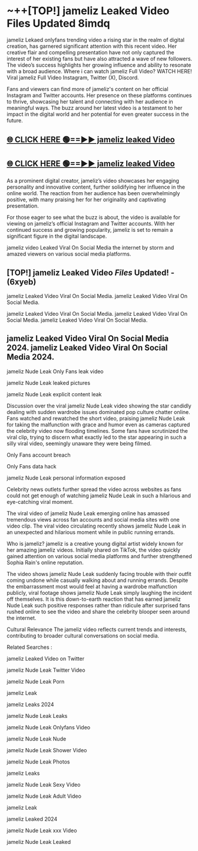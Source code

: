 # ~++[TOP!] jameliz Leaked Video Files Updated 8imdq

 jameliz Lekaed onlyfans trending video a rising star in the realm of digital creation, has garnered significant attention with this recent video. Her creative flair and compelling presentation have not only captured the interest of her existing fans but have also attracted a wave of new followers. The video’s success highlights her growing influence and ability to resonate with a broad audience.
Where i can watch  jameliz Full Video? WATCH HERE! Viral  jameliz Full Video Instagram, Twitter (X), Discord.


Fans and viewers can find more of  jameliz's content on her official Instagram and Twitter accounts. Her presence on these platforms continues to thrive, showcasing her talent and connecting with her audience in meaningful ways. The buzz around her latest video is a testament to her impact in the digital world and her potential for even greater success in the future.


## [🌐 CLICK HERE 🟢==►►  jameliz leaked Video ](https://onlyclips.site?title=jameliz&ref=git)

## [🌐 CLICK HERE 🟢==►►  jameliz leaked Video ](https://onlyclips.site?title=jameliz&ref=git)


As a prominent digital creator,  jameliz’s video showcases her engaging personality and innovative content, further solidifying her influence in the online world. The reaction from her audience has been overwhelmingly positive, with many praising her for her originality and captivating presentation.

For those eager to see what the buzz is about, the video is available for viewing on  jameliz’s official Instagram and Twitter accounts. With her continued success and growing popularity,  jameliz is set to remain a significant figure in the digital landscape.


  jameliz video Leaked Viral On Social Media the internet by storm and amazed viewers on various social media platforms.


## [TOP!]  jameliz Leaked Video *Files* Updated! - (6xyeb) 

 jameliz Leaked Video Viral On Social Media. jameliz Leaked Video Viral On Social Media.

 jameliz Leaked Video Viral On Social Media. jameliz Leaked Video Viral On Social Media. jameliz Leaked Video Viral On Social Media.


##  jameliz Leaked Video Viral On Social Media 2024. jameliz Leaked Video Viral On Social Media 2024.
 jameliz Nude Leak Only Fans leak video

 jameliz Nude Leak leaked pictures

 jameliz Nude Leak explicit content leak

Discussion over the viral  jameliz Nude Leak video showing the star candidly dealing with sudden wardrobe issues dominated pop culture chatter online. Fans watched and rewatched the short video, praising  jameliz Nude Leak for taking the malfunction with grace and humor even as cameras captured the celebrity video now flooding timelines. Some fans have scrutinized the viral clip, trying to discern what exactly led to the star appearing in such a silly viral video, seemingly unaware they were being filmed.


Only Fans account breach

Only Fans data hack

 jameliz Nude Leak personal information exposed

Celebrity news outlets further spread the video across websites as fans could not get enough of watching  jameliz Nude Leak in such a hilarious and eye-catching viral moment.


The viral video of  jameliz Nude Leak emerging online has amassed tremendous views across fan accounts and social media sites with one video clip. The viral video circulating recently shows  jameliz Nude Leak in an unexpected and hilarious moment while in public running errands.


Who is  jameliz?  jameliz is a creative young digital artist widely known for her amazing  jameliz videos. Initially shared on TikTok, the video quickly gained attention on various social media platforms and further strengthened Sophia Rain's online reputation.

The video shows  jameliz Nude Leak suddenly facing trouble with their outfit coming undone while casually walking about and running errands. Despite the embarrassment most would feel at having a wardrobe malfunction publicly, viral footage shows  jameliz Nude Leak simply laughing the incident off themselves. It is this down-to-earth reaction that has earned  jameliz Nude Leak such positive responses rather than ridicule after surprised fans rushed online to see the video and share the celebrity blooper seen around the internet.

Cultural Relevance The  jameliz video reflects current trends and interests, contributing to broader cultural conversations on social media.

Related Searches :

 jameliz Leaked Video on Twitter

 jameliz Nude Leak Twitter Video

 jameliz Nude Leak Porn

 jameliz Leak 

 jameliz Leaks 2024

 jameliz Nude Leak Leaks

 jameliz Nude Leak Onlyfans Video

 jameliz Nude Leak Nude

 jameliz Nude Leak Shower Video

 jameliz Nude Leak Photos

 jameliz Leaks

 jameliz Nude Leak Sexy Video

 jameliz Nude Leak Adult Video

 jameliz Leak

 jameliz Leaked 2024

 jameliz Nude Leak xxx Video

 jameliz Nude Leak Leaked